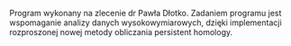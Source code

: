 ﻿Program wykonany na zlecenie dr Pawła Dłotko. 
Zadaniem programu jest wspomaganie analizy danych wysokowymiarowych, 
dzięki implementacji rozproszonej nowej metody obliczania persistent homology.
